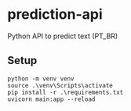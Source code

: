 # prediction-api
 Python API to predict text (PT_BR)

## Setup

```
python -m venv venv
source .\venv\Scripts\activate
pip install -r .\requirements.txt
uvicorn main:app --reload     
```
